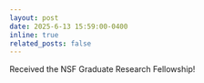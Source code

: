 ```yaml
---
layout: post
date: 2025-6-13 15:59:00-0400
inline: true
related_posts: false
---
```


Received the NSF Graduate Research Fellowship!
